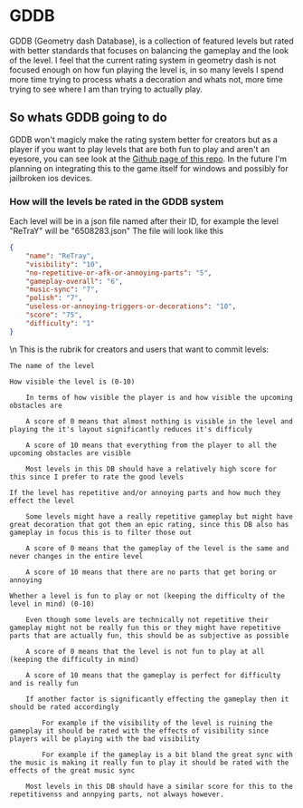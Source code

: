# GDDB
GDDB (Geometry dash Database), is a collection of featured levels but rated with better standards that focuses on balancing the gameplay and the look of the level.
I feel that the current rating system in geometry dash is not focused enough on how fun playing the level is, in so many levels I spend more time trying to process whats a decoration and whats not, more time trying to see where I am than trying to actually play.

## So whats GDDB going to do
GDDB won't magicly make the rating system better for creators but as a player if you want to play levels that are both fun to play and aren't an eyesore, you can see look at the [Github page of this repo](https://Dev7z.github.io/gddb/).
In the future I'm planning on integrating this to the game itself for windows and possibly for jailbroken ios devices.


### How will the levels be rated in the GDDB system
Each level will be in a json file named after their ID, for example the level "ReTraY" will be "6508283.json"
The file will look like this

```json
{
    "name": "ReTray",
    "visibility": "10",
    "no-repetitive-or-afk-or-annoying-parts": "5",
    "gameplay-overall": "6",
    "music-sync": "7",
    "polish": "7",
    "useless-or-annoying-triggers-or-decorations": "10",
    "score": "75",
    "difficulty": "1"
}
```

\n
This is the rubrik for creators and users that want to commit levels:

    The name of the level
    
    How visible the level is (0-10)
    
        In terms of how visible the player is and how visible the upcoming obstacles are
        
        A score of 0 means that almost nothing is visible in the level and playing the it's layout significantly reduces it's difficuly
        
        A score of 10 means that everything from the player to all the upcoming obstacles are visible
        
        Most levels in this DB should have a relatively high score for this since I prefer to rate the good levels
        
    If the level has repetitive and/or annoying parts and how much they effect the level
        
        Some levels might have a really repetitive gameplay but might have great decoration that got them an epic rating, since this DB also has gameplay in focus this is to filter those out
        
        A score of 0 means that the gameplay of the level is the same and never changes in the entire level
        
        A score of 10 means that there are no parts that get boring or annoying
        
    Whether a level is fun to play or not (keeping the difficulty of the level in mind) (0-10)
    
        Even though some levels are technically not repetitive their gameplay might not be really fun this or they might have repetitive parts that are actually fun, this should be as subjective as possible
        
        A score of 0 means that the level is not fun to play at all (keeping the difficulty in mind)
        
        A score of 10 means that the gameplay is perfect for difficulty and is really fun
        
        If another factor is significantly effecting the gameplay then it should be rated accordingly
            
            For example if the visibility of the level is ruining the gameplay it should be rated with the effects of visibility since players will be playing with the bad visibility
    
            For example if the gameplay is a bit bland the great sync with the music is making it really fun to play it should be rated with the effects of the great music sync
           
        Most levels in this DB should have a similar score for this to the repetitivenss and annpying parts, not always however.
